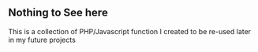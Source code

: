 ## Nothing to See here
This is a collection of PHP/Javascript function I created to be re-used later in my future projects
